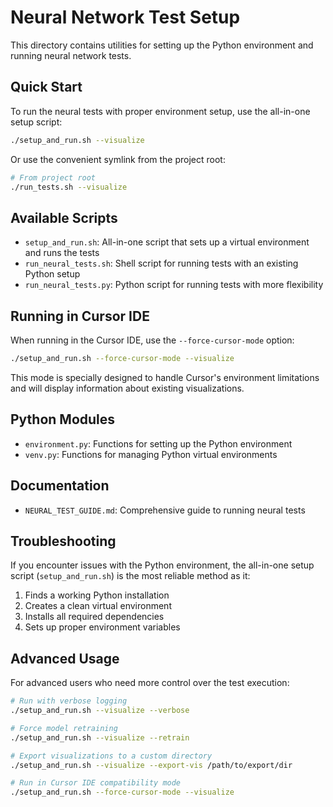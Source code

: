 # Neural Network Test Setup

This directory contains utilities for setting up the Python environment and running neural network tests.

## Quick Start

To run the neural tests with proper environment setup, use the all-in-one setup script:

```bash
./setup_and_run.sh --visualize
```

Or use the convenient symlink from the project root:

```bash
# From project root
./run_tests.sh --visualize
```

## Available Scripts

- `setup_and_run.sh`: All-in-one script that sets up a virtual environment and runs the tests
- `run_neural_tests.sh`: Shell script for running tests with an existing Python setup
- `run_neural_tests.py`: Python script for running tests with more flexibility

## Running in Cursor IDE

When running in the Cursor IDE, use the `--force-cursor-mode` option:

```bash
./setup_and_run.sh --force-cursor-mode --visualize
```

This mode is specially designed to handle Cursor's environment limitations and will display information about existing visualizations.

## Python Modules

- `environment.py`: Functions for setting up the Python environment
- `venv.py`: Functions for managing Python virtual environments

## Documentation

- `NEURAL_TEST_GUIDE.md`: Comprehensive guide to running neural tests

## Troubleshooting

If you encounter issues with the Python environment, the all-in-one setup script (`setup_and_run.sh`) is the most reliable method as it:

1. Finds a working Python installation 
2. Creates a clean virtual environment
3. Installs all required dependencies
4. Sets up proper environment variables

## Advanced Usage

For advanced users who need more control over the test execution:

```bash
# Run with verbose logging
./setup_and_run.sh --visualize --verbose

# Force model retraining
./setup_and_run.sh --visualize --retrain

# Export visualizations to a custom directory
./setup_and_run.sh --visualize --export-vis /path/to/export/dir

# Run in Cursor IDE compatibility mode
./setup_and_run.sh --force-cursor-mode --visualize
``` 